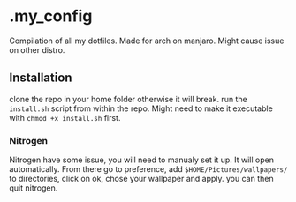 # .my_config
Compilation of all my dotfiles.
Made for arch on manjaro. Might cause issue on other distro.

## Installation 
clone the repo in your home folder otherwise it will break.
run the `install.sh` script from within the repo. 
Might need to make it executable with `chmod +x install.sh` first.

### Nitrogen
Nitrogen have some issue, you will need to manualy set it up. 
It will open automatically. From there go to preference, add `$HOME/Pictures/wallpapers/` to directories, click on ok, chose your wallpaper and apply.
you can then quit nitrogen.

